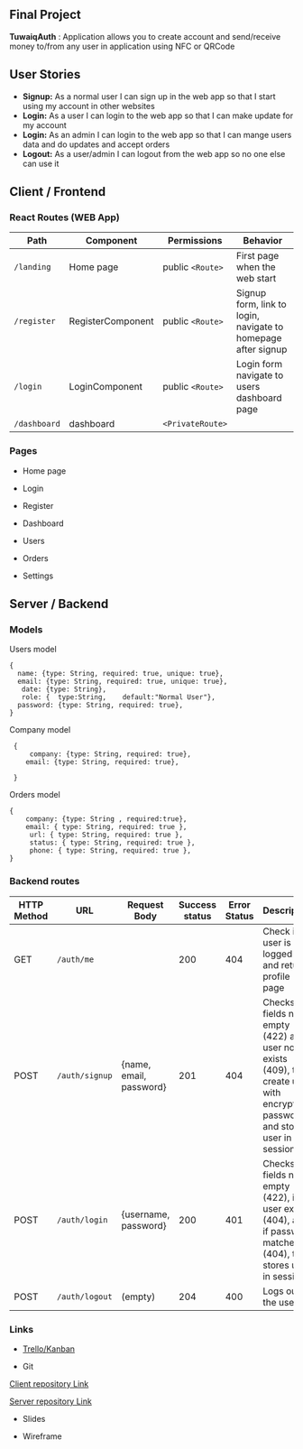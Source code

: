 ## Final Project

**TuwaiqAuth** : Application allows you to create account and send/receive money to/from any user in application using NFC or QRCode

## User Stories

- **Signup:** As a normal user I can sign up in the web app so that I start using my account in other websites 
- **Login:** As a user I can login to the web app so that I can make update for my account 
- **Login:** As an admin I can login to the web app so that I can mange users data and do updates and accept orders
- **Logout:** As a user/admin I can logout from the web app so no one else can use it


## Client / Frontend

### React  Routes (WEB App)

| Path | Component | Permissions | Behavior |
| --- | --- | --- | --- |
| `/landing` | Home page | public `<Route>` | First page when  the web start |
| `/register` | RegisterComponent | public `<Route>` | Signup form, link to login, navigate to homepage after signup |
| `/login` | LoginComponent |  public `<Route>` | Login form navigate to users dashboard page |
| `/dashboard` | dashboard |  `<PrivateRoute>` |  | if user is admin will give authorize full access 


  

### Pages

- Home page
  
- Login
  
- Register
  
- Dashboard
  
- Users
  
- Orders

- Settings
  

## Server / Backend

### Models

Users model

```
{
  name: {type: String, required: true, unique: true},
  email: {type: String, required: true, unique: true},
   date: {type: String},
   role: {  type:String,    default:"Normal User"},
  password: {type: String, required: true},
}
```

Company model

```
 {
     company: {type: String, required: true},
    email: {type: String, required: true},

 }
```

Orders model 

```
{
    company: {type: String , required:true},
    email: { type: String, required: true },
     url: { type: String, required: true },
     status: { type: String, required: true },
     phone: { type: String, required: true },
}
```

### Backend routes

| HTTP Method | URL | Request Body | Success status | Error Status | Description |
| --- | --- | --- | --- | --- | --- |
| GET | `/auth/me` |     | 200 | 404 | Check if user is logged in and return profile page |
| POST | `/auth/signup` | {name, email, password} | 201 | 404 | Checks if fields not empty (422) and user not exists (409), then create user with encrypted password, and store user in session |
| POST | `/auth/login` | {username, password} | 200 | 401 | Checks if fields not empty (422), if user exists (404), and if password matches (404), then stores user in session |
| POST | `/auth/logout` | (empty) | 204 | 400 | Logs out the user |

### Links

- [Trello/Kanban](https://trello.com/invite/b/MCYlKave/effb3ea1df3a5a35a1cf72d6368d2174/tuwaiqauth)

- Git
  

[Client repository Link](https://github.com/aalsbr/TuwaiqAuth/tree/master/front)

[Server repository Link](https://github.com/aalsbr/TuwaiqAuth/tree/master/front)

- Slides

- Wireframe

